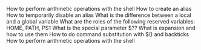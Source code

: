 How to perform arithmetic operations with the shell
How to create an alias
How to temporarily disable an alias
What is the difference between a local and a global variable
What are the roles of the following reserved variables: HOME, PATH, PS1
What is the special parameter $??
What is expansion and how to use them
How to do command substitution with $() and backticks
How to perform arithmetic operations with the shell

